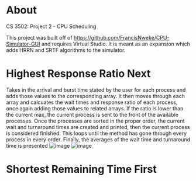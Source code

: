 # About
CS 3502: Project 2 - CPU Scheduling

This project was built off of https://github.com/FrancisNweke/CPU-Simulator-GUI and requires Virtual Studio. It is meant as an expansion which adds HRRN and SRTF algorithms to the simulator.

# Highest Response Ratio Next
Takes in the arrival and burst time stated by the user for each process and adds those values to the corresponding array. It then moves through each array and calcuates the wait times and response ratio of each process, once again adding those values to related arrays. If the ratio is lower than the current max, the current process is sent to the front of the available processes. Once the processes are sorted in the proper order, the current wait and turnaround times are created and printed, then the current process is considered finished. This loops until the method has gone through every process in every order. Finally, the averages of the wait time and turnaround time is presented
![image](https://github.com/user-attachments/assets/e4fc0647-bec2-44e3-a5b8-0e56565ede50)
![image](https://github.com/user-attachments/assets/ac8ec58c-81f3-457b-9140-ff5683b8064d)

# Shortest Remaining Time First
